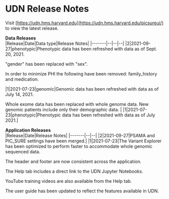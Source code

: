 # UDN Release Notes

Visit [https://udn.hms.harvard.edu](https://udn.hms.harvard.edu/picsureui/) to view the latest release. 

<b> Data Releases </b> <br>
|Release|Date|Data type|Release Notes|
|-------|--|--|--|
|2|2021-09-27|phenotypic|Phenotypic data has been refreshed with data as of Sept. 20, 2021.</p>  <p> "gender" has been replaced with "sex". </p> <p>In order to minimize PHI the following have been removed: family_history and medication. </p>
|1|2021-07-23|genomic|Genomic data has been refreshed with data as of July 14, 2021. </p> Whole exome data has been replaced with whole genome data. New genomic patients include only their demographic data. |
|1|2021-07-23|phenotypic|Phenotypic data has been refreshed with data as of July 2021.|

<b> Application Releases </b> </br> 
|Release|Date|Release Notes|
|-------|--|--|
|2|2021-09-27|PSAMA and PIC_SURE settings have been merged.|
|1|2021-07-23|The Variant Explorer has been optimized to perform faster to accommodate whole genomic sequenced data. </p>  <p> The header and footer are now consistent across the application. </p> <p> The Help tab includes a direct link to the UDN Jupyter Notebooks.  </p> <p> YouTube training videos are also available from the Help tab. </p>  <p> The user guide has been updated to reflect the features available in UDN. </p>
